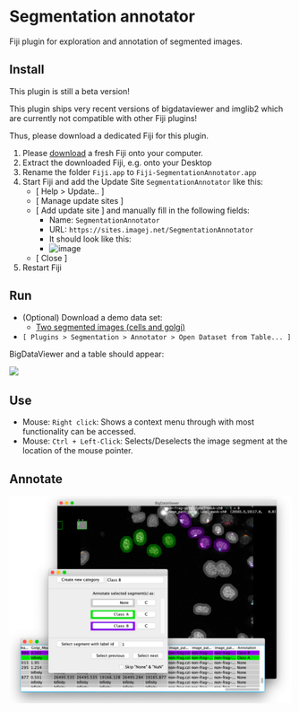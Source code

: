 # Segmentation annotator

Fiji plugin for exploration and annotation of segmented images.

## Install

This plugin is still a beta version!

This plugin ships very recent versions of bigdataviewer and imglib2 which are currently not compatible with other Fiji plugins!

Thus, please download a dedicated Fiji for this plugin.

1. Please [download](https://fiji.sc) a fresh Fiji onto your computer.
1. Extract the downloaded Fiji, e.g. onto your Desktop
1. Rename the folder `Fiji.app` to `Fiji-SegmentationAnnotator.app`
1. Start Fiji and add the Update Site `SegmentationAnnotator` like this:
   - [ Help > Update.. ]
   - [ Manage update sites ]
   - [ Add update site ] and manually fill in the following fields:
      - Name: `SegmentationAnnotator` 
      - URL: `https://sites.imagej.net/SegmentationAnnotator`
      - It should look like this: 
      - <img width="500" alt="image" src="https://user-images.githubusercontent.com/2157566/101176333-9e841900-3646-11eb-8673-a821e9129627.png">
   - [ Close ]
1. Restart Fiji


## Run

- (Optional) Download a demo data set:
   - [Two segmented images (cells and golgi)](https://oc.embl.de/index.php/s/L4Kv5YgKgiMCFUe)
- `[ Plugins > Segmentation > Annotator > Open Dataset from Table... ]`

BigDataViewer and a table should appear:

<img src="https://user-images.githubusercontent.com/2157566/101176937-7ba63480-3647-11eb-9952-543e153a99e5.png" width="700">

## Use

- Mouse: `Right click`: Shows a context menu through with most functionality can be accessed.
- Mouse: `Ctrl + Left-Click`: Selects/Deselects the image segment at the location of the mouse pointer.

## Annotate

<img src="./doc/annotate.png" width="700">


